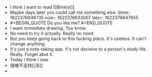 - I think I want to read [[Blinkist]].
- Maybe days later you could call me something else.
  done:: 1622376646735
  now:: 1622376633007
  later:: 1622376647655
-
  #+BEGIN_QUOTE
  Do you like me? 
  #+END_QUOTE
- I want immediate drawing. You know.
- No need to try it actually. Really no need.
- But you keep going back to this fucking place. It's useless. It can't change anything.
- It's just a note-taking app. It's not decisive to a person's study life. Really. Forget abut it.
- Today I think I saw
- 很难不支持[[涂]]
-